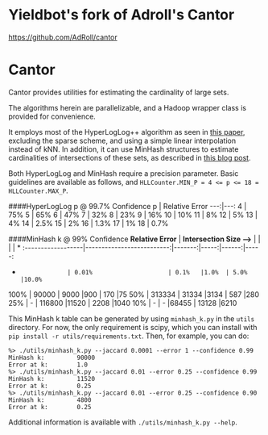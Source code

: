 Yieldbot's fork of Adroll's Cantor
======

https://github.com/AdRoll/cantor

Cantor
======

Cantor provides utilities for estimating the cardinality
of large sets.

The algorithms herein are parallelizable, and a Hadoop
wrapper class is provided for convenience.

It employs most of the HyperLogLog++ algorithm as seen in 
[this paper](http://research.google.com/pubs/pub40671.html), 
excluding the sparse scheme, and using a simple linear 
interpolation instead of kNN. In addition, it can use MinHash 
structures to estimate cardinalities of intersections of these 
sets, as described in 
[this blog post](http://tech.adroll.com/blog/data/2013/07/10/hll-minhash.html).

Both HyperLogLog and MinHash require a precision
parameter. Basic guidelines are available as follows,
and `HLLCounter.MIN_P = 4 <= p <= 18 = HLLCounter.MAX_P`.

####HyperLogLog p @ 99.7% Confidence
p   |    Relative Error
---:|---:
4   |    75%
5   |    65%
6   |    47%
7   |    32%
8   |    23%
9   |    16%
10  |    10%
11  |    8%
12  |    5%
13  |    4%
14  |    2.5%
15  |    2%
16  |    1.3%
17  |    1%
18  |    0.7%

####MinHash k @ 99% Confidence
**Relative Error** | **Intersection Size -->** |        |      |       | *
:------------------|--------------------------:|-------:|-----:|------:|-----:
-                  | 0.01%                     | 0.1%   |1.0%  | 5.0% |10.0%
100%               | 90000                     | 9000   |900   | 170   |75
50%                | 313334                    | 31334  |3134  | 587   |280
25%                | -                         | 116800 |11520 | 2208  |1040
10%                | -                         | -      |68455 | 13128 |6210

This MinHash k table can be generated by using `minhash_k.py` in the `utils`
directory. For now, the only requirement is scipy, which you can install with
`pip install -r utils/requirements.txt`. Then, for example, you can do:

```
%> ./utils/minhash_k.py --jaccard 0.0001 --error 1 --confidence 0.99
MinHash k:	       90000
Error at k:	       1.0
%> ./utils/minhash_k.py --jaccard 0.01 --error 0.25 --confidence 0.99
MinHash k:	       11520
Error at k:	       0.25
%> ./utils/minhash_k.py --jaccard 0.01 --error 0.25 --confidence 0.90
MinHash k:	       4800
Error at k:	       0.25
```

Additional information is available with `./utils/minhash_k.py --help`.
